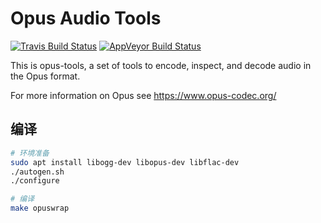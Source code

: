 # Opus Audio Tools

[![Travis Build Status](https://travis-ci.org/xiph/opus-tools.svg?branch=master)](https://travis-ci.org/xiph/opus-tools)
[![AppVeyor Build Status](https://ci.appveyor.com/api/projects/status/github/xiph/opus-tools?branch=master&svg=true)](https://ci.appveyor.com/project/rillian/opus-tools)

This is opus-tools, a set of tools to encode, inspect, and decode
audio in the Opus format.

For more information on Opus see https://www.opus-codec.org/


## 编译

```bash
# 环境准备
sudo apt install libogg-dev libopus-dev libflac-dev
./autogen.sh
./configure

# 编译
make opuswrap
```
